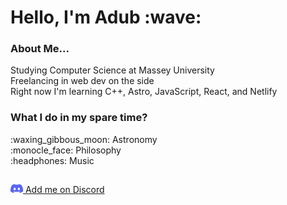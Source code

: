 <h1> Hello, I'm Adub :wave: </h1>

<h3>About Me...</h3>
<p> Studying Computer Science at Massey University <br>
Freelancing in web dev on the side
<br/>
Right now I'm learning C++, Astro, JavaScript, React, and Netlify
</p>

<h3>What I do in my spare time?</h3>
<p>
:waxing_gibbous_moon: Astronomy <br/>
:monocle_face: Philosophy <br/>
:headphones: Music
</p>
<h2></h2>

<a href="https://discordapp.com/users/376211192307384330/">
<img src="discord.png" height="14px" width="20px"/>
Add me on Discord</a>
